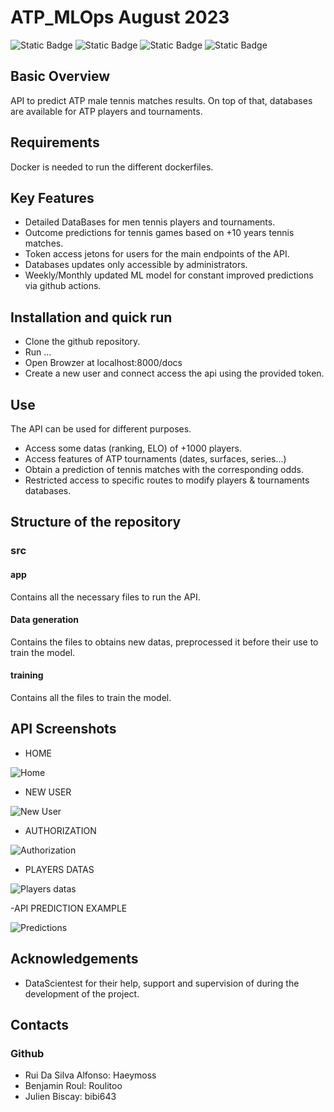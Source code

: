 # ATP_MLOps August 2023
![Static Badge](https://img.shields.io/badge/MLOps-red) ![Static Badge](https://img.shields.io/badge/API-green) ![Static Badge](https://img.shields.io/badge/Docker-cyan)
![Static Badge](https://img.shields.io/badge/Github%20Action-black)

## Basic Overview

API to predict ATP male tennis matches results. On top of that, databases are available for ATP players and tournaments.

## Requirements
Docker is needed to run the different dockerfiles.

## Key Features
- Detailed DataBases for men tennis players and tournaments.
- Outcome predictions for tennis games based on +10 years tennis matches.
- Token access jetons for users for the main endpoints of the API.
- Databases updates only accessible by administrators.
- Weekly/Monthly updated ML model for constant improved predictions via github actions.


## Installation and quick run
- Clone the github repository.
- Run ...
- Open Browzer at localhost:8000/docs
- Create a new user and connect access the api using the provided token.
  

## Use
The API can be used for different purposes.
- Access some datas (ranking, ELO) of +1000 players.
- Access features of ATP tournaments (dates, surfaces, series...)
- Obtain a prediction of tennis matches with the corresponding odds.
- Restricted access to specific routes to modify players & tournaments databases.

## Structure of the repository

### src

#### app
Contains all the necessary files to run the API.
  
#### Data generation
Contains the files to obtains new datas, preprocessed it before their use to train the model.

#### training
Contains all the files to train the model.



## API Screenshots
- HOME

![Home](screenshots/API_HOME_2.png)

- NEW USER

![New User](screenshots/API_NEW_USER.png)

- AUTHORIZATION

![Authorization](screenshots/API_AUTHORIZATION_2.png)

- PLAYERS DATAS

![Players datas](screenshots/API_PLAYERS.png)

-API PREDICTION EXAMPLE

![Predictions](screenshots/API_PREDICTION.png)





## Acknowledgements
- DataScientest for their help, support and supervision of during the development of the project.

## Contacts

### Github
- Rui Da Silva Alfonso: Haeymoss
- Benjamin Roul: Roulitoo
- Julien Biscay: bibi643




